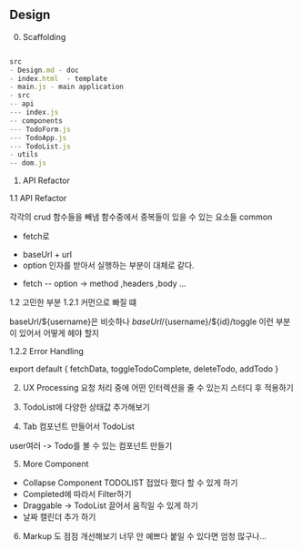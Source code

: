 ## Design 

0. Scaffolding

```typescript

src
- Design.md - doc
- index.html  - template
- main.js - main application 
- src 
-- api 
--- index.js
-- components 
--- TodoForm.js 
--- TodoApp.js
--- TodoList.js
- utils 
-- dom.js
``` 

1. API Refactor

1.1 API Refactor  

각각의 crud 함수들을 빼냄 
함수중에서 중복들이 있을 수 있는 요소들 
common
- fetch로 
* baseUrl + url 
* option 
인자를 받아서 실행하는 부분이 대체로 같다.

- fetch 
-- option -> method ,headers ,body ...


1.2 고민한 부분 
1.2.1 커먼으로 빠질 떄  

baseUrl/${username}은 비슷하나 
${baseUrl}/${username}/${id}/toggle 이런 부분이 있어서 어떻게 헤야 할지 

1.2.2  Error Handling 

 
export default {
  fetchData,
  toggleTodoComplete,
  deleteTodo,
  addTodo
}


2. UX Processing 요청 처리 중에 어떤 인터렉션을 줄 수 있는지 스터디 후 적용하기  

3. TodoList에 다양한 상태값 추가해보기 

4. Tab 컴포넌트 만들어서 TodoList 

user여러 -> Todo를 볼 수 있는 컴포넌트 만들기 

5. More Component
- Collapse Component TODOLIST 접었다 폈다 할 수 있게 하기
- Completed에 따라서 Filter하기 
- Draggable -> TodoList 끌어서 움직일 수 있게 하기 
- 날짜 캘린더 추가 하기 

6. Markup 도 점점 개선해보기 
너무 안 예쁘다 
붙일 수 있다면 엄청 많구나...
